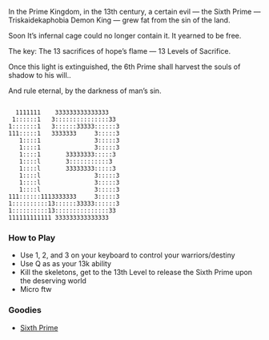In the Prime Kingdom, in the 13th century, a certain evil — the Sixth Prime — Triskaidekaphobia Demon King — grew fat from the sin of the land.  

Soon It’s infernal cage could no longer contain it. It yearned to be free.

The key:  The 13 sacrifices of hope’s flame — 13 Levels of Sacrifice.

Once this light is extinguished, the 6th Prime shall harvest the souls of shadow to his will..

And rule eternal, by the darkness of man’s sin.

```

  1111111    333333333333333   
 1::::::1   3:::::::::::::::33 
1:::::::1   3::::::33333::::::3
111:::::1   3333333     3:::::3
   1::::1               3:::::3
   1::::1               3:::::3
   1::::1       33333333:::::3 
   1::::l       3:::::::::::3  
   1::::l       33333333:::::3 
   1::::l               3:::::3
   1::::l               3:::::3
   1::::l               3:::::3
111::::::1113333333     3:::::3
1::::::::::13::::::33333::::::3
1::::::::::13:::::::::::::::33 
111111111111 333333333333333   
```

### How to Play

- Use 1, 2, and 3 on your keyboard to control your warriors/destiny
- Use Q as as your 13k ability
- Kill the skeletons, get to the 13th Level to release the Sixth Prime upon the deserving world
- Micro ftw

### Goodies

- [Sixth Prime](https://youtu.be/imF0zVWa6Ec)